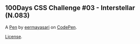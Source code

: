 100Days CSS Challenge #03 - Interstellar (N.083)
------------------------------------------------


A [Pen](https://codepen.io/eermayasari/pen/KbapPq) by [eermayasari](https://codepen.io/eermayasari) on [CodePen](https://codepen.io).

[License](https://codepen.io/eermayasari/pen/KbapPq/license).